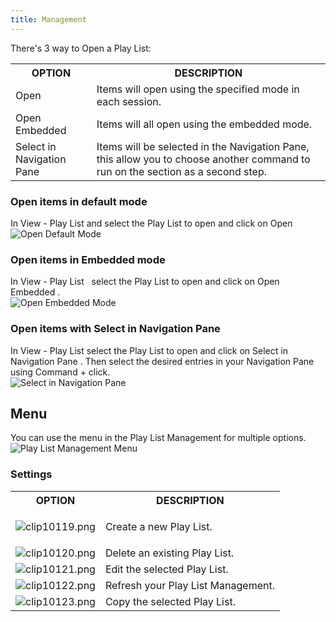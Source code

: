 ```yaml
---
title: Management
---
```

There&apos;s 3 way to Open a Play List: 

<table>
	<tr>
		<th>
OPTION 
		</th>
		<th>
DESCRIPTION 
		</th>
	</tr>
	<tr>
		<td>
Open 
		</td>
		<td>
Items will open using the specified mode in each session. 
		</td>
	</tr>
	<tr>
		<td>
Open Embedded 
		</td>
		<td>
Items will all open using the embedded mode. 
		</td>
	</tr>
	<tr>
		<td>
Select in Navigation Pane 
		</td>
		<td>
Items will be selected in the Navigation Pane, this allow you to choose another command to run on the section as a second step. 
		</td>
	</tr>
</table>

### Open items in default mode 

In View - Play List and &#32; select the Play List to open and click on Open  
![Open Default Mode](/img/en/rdm/mac/clip10115.png) 

### Open items in Embedded mode 

In View - Play List &#160; select the Play List to open and click on Open Embedded .  
![Open Embedded Mode](/img/en/rdm/mac/clip10116.png) 

### Open items with Select in Navigation Pane 

In View - Play List select the Play List to open and click on Select in &#32; Navigation Pane . Then select the desired entries in your Navigation Pane using Command + click.  
![Select in Navigation Pane](/img/en/rdm/mac/clip10117.png) 

## Menu 

You can use the menu in the Play List Management for multiple options.  
![Play List Management Menu](/img/en/rdm/mac/clip10118.png) 

### Settings 

<table>
	<tr>
		<th>
OPTION 
		</th>
		<th>
DESCRIPTION 
		</th>
	</tr>
	<tr>
		<td>

![clip10119.png](/img/en/rdm/mac/clip10119.png) 
		</td>
		<td>
Create a new Play List. 
		</td>
	</tr>
	<tr>
		<td>
![clip10120.png](/img/en/rdm/mac/clip10120.png) 
		</td>
		<td>
Delete an existing Play List. 
		</td>
	</tr>
	<tr>
		<td>
![clip10121.png](/img/en/rdm/mac/clip10121.png) 
		</td>
		<td>
Edit the selected Play List. 
		</td>
	</tr>
	<tr>
		<td>
![clip10122.png](/img/en/rdm/mac/clip10122.png) 
		</td>
		<td>
Refresh your Play List Management. 
		</td>
	</tr>
	<tr>
		<td>
![clip10123.png](/img/en/rdm/mac/clip10123.png) 
		</td>
		<td>
Copy the selected Play List. 
		</td>
	</tr>
</table>


